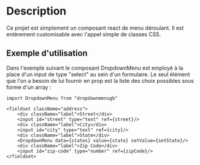 # Description

Ce projet est simplement un composant react de menu déroulant. Il est entèrement customisable avec l'appel simple de classes CSS.

## Exemple d'utilisation

Dans l'exemple suivant le composant DropdownMenu est employé à la place d'un input de type "select" au sein d'un formulaire. Le seul élément que l'on a besoin de lui fournir en prop est la liste des choix possibles sous forme d'un array : 

```
import DropdownMenu from "dropdownmenugb"

<fieldset className="address">
    <div className="label">Street</div>
    <input id="street" type="text" ref={street}/>
    <div className="label">City</div>
    <input id="city" type="text" ref={city}/>
    <div className="label">State</div>
    <DropdownMenu data={states} value={state} setValue={setState}/>
    <div className="label">Zip Code</div>
    <input id="zip-code" type="number" ref={zipCode}/>
</fieldset>
```
